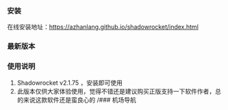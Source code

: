 ### 安装
在线安装地址：https://azhanlang.github.io/shadowrocket/index.html
### 最新版本
### 使用说明
1. Shadowrocket v2.1.75 ，安装即可使用
2. 此版本仅供大家体验使用，觉得不错还是建议购买正版支持一下软件作者，总的来说这款软件还是蛮良心的
/### 机场导航

